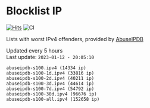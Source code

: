 # Blocklist IP

[![Hits](https://hits.seeyoufarm.com/api/count/incr/badge.svg?url=https%3A%2F%2Fgithub.com%2Fborestad%2Fblocklist-ip%2F&count_bg=%2379C83D&title_bg=%23555555&icon=&icon_color=%23E7E7E7&title=hits&edge_flat=false)](https://hits.seeyoufarm.com)  ![CI](https://img.shields.io/github/workflow/status/borestad/blocklist-ip/CI?style=flat-square)

Lists with worst IPv4 offenders, provided by [AbuseIPDB](https://www.abuseipdb.com/)

<!-- FOOTER-PLACEHOLDER -->
Updated every 5 hours<br>
Last update: `2023-01-12 - 20:05:10`
```
abuseipdb-s100.ipv4 (14334 ip)
abuseipdb-s100-1d.ipv4 (33816 ip)
abuseipdb-s100-2d.ipv4 (40211 ip)
abuseipdb-s100-3d.ipv4 (44614 ip)
abuseipdb-s100-7d.ipv4 (54792 ip)
abuseipdb-s100-30d.ipv4 (96676 ip)
abuseipdb-s100-all.ipv4 (152658 ip)
```
